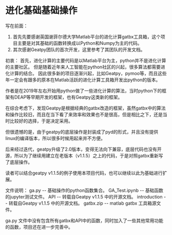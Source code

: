 # 进化基础基础操作

写在前面：
1. 首先先要感谢英国谢菲尔德大学Matlab平台的进化计算gatbx工具箱，这个项目主要是对其基础的函数转换成以Python和Numpy为主的代码。
2. 其次感谢Geatpy团队的首次开发，这里参考了其团队的开发文档。

初衷：
首先，进化计算的主要代码是以Matlab平台为主，python并不是进化计算的主要社区。 但是随着近年来人工智能在python社区的兴起，很多算法都需要进化计算的结合。
因此很多新的项目逐渐兴起，比如Geatpy，pymoo等，而且这些年一定会有跟多的原本在Matlab活跃的进化计算工具箱开发出python的版本。

作者是在2019年左右开始用python做了一些进化计算的算法，当时python下的框架有DEAP等早期开发的框架，也有Geatpy这类新的框架。 

在综合考虑下，发现Geatpy是根据经典的gatbx改造的框架，虽然gatbx中的算法和操作比较旧，而且在当下看了来效率和效果也不是很高，但是相比之下，还是当时比较好的选择，于是决定采用。

但很遗憾的是，由于geatpy的底层操作是封装成了pyd的形式，并且没有提供linux的编译版本，所以很多时候用起来并不方便。

后来经过迭代，geatpy升级了2.0版本，变得无法向下兼容，底层代码也没有开源，所以为了继续用建立在老版本（v1.1.5）之上的代码，于是对照gatbx重新写了底层操作。

读者可以结合geatpy v1.1.5的例子使用本项目代码，也可以继续以此为基础进行扩展。

文件说明：
ga.py -- 基础操作的python函数集合。
GA_Test.ipynb -- 基础函数的jupyter测试文件。
API -- 转载自Geatpy v1.1.5 中的开源文档。
introduction -- 转载自Geatpy v1.1.5 中的开源文档。
gatbx.zip -- matlab gatbx 工具箱源文件。

ga.py 文件中没有包含所有gatbx和API中的函数，同时加入了一些其他常用功能的函数，项目还在进一步完善中。
